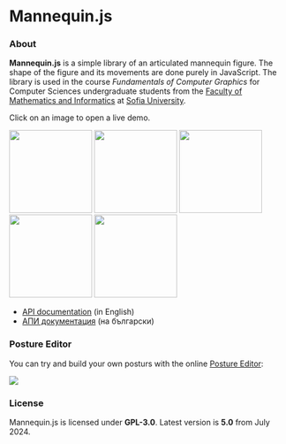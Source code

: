 # Mannequin.js

### About

**Mannequin.js** is a simple library of an articulated mannequin figure.
The shape of the figure and its movements are done purely in JavaScript.
The library is used in the course *Fundamentals of Computer Graphics*
for Computer Sciences undergraduate students from the
[Faculty of Mathematics and Informatics](https://www.fmi.uni-sofia.bg/en)
at [Sofia University](https://www.uni-sofia.bg/index.php/eng).

Click on an image to open a live demo.

[<img src="https://boytchev.github.io/mannequin.js/docs/snapshots/example-posture.jpg" width="150">](https://boytchev.github.io/mannequin.js/docs/example-posture.html)
[<img src="https://boytchev.github.io/mannequin.js/docs/snapshots/example-figure-types.jpg" width="150">](https://boytchev.github.io/mannequin.js/docs/example-figure-types.html)
[<img src="https://boytchev.github.io/mannequin.js/docs/snapshots/example-custom-body-parts.jpg" width="150">](https://boytchev.github.io/mannequin.js/docs/example-custom-body-parts.html)
[<img src="https://boytchev.github.io/mannequin.js/docs/snapshots/example-point.jpg" width="150">](https://boytchev.github.io/mannequin.js/docs/example-point.html)
[<img src="https://boytchev.github.io/mannequin.js/docs/snapshots/example-scene.jpg" width="150">](https://boytchev.github.io/mannequin.js/docs/example-scene.html)

* [API documentation](https://boytchev.github.io/mannequin.js/docs/api.md) (in English)
* [АПИ документация](https://boytchev.github.io/mannequin.js/docs/api-bg.md) (на български)


### Posture Editor

You can try and build your own posturs with the online [Posture Editor](https://boytchev.github.io/mannequin.js/src/editor/posture-editor.html):

[<img src="https://boytchev.github.io/mannequin.js/docs/snapshots/example-posture-editor.jpg">](https://boytchev.github.io/mannequin.js/src/editor/posture-editor.html)


### License

Mannequin.js is licensed under **GPL-3.0**. Latest version is **5.0** from
July 2024.
